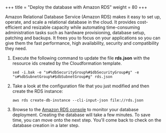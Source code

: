 +++
title = "Deploy the database with Amazon RDS"
weight = 80
+++

Amazon Relational Database Service (Amazon RDS) makes it easy to set up, operate, and scale a relational database in the cloud. It provides cost-efficient and resizable capacity while automating time-consuming administration tasks such as hardware provisioning, database setup, patching and backups. It frees you to focus on your applications so you can give them the fast performance, high availability, security and compatibility they need.

1. Execute the following command to update the file **rds.json** with the resource ids created by the Cloudformation template.

	```
	sed -i.bak -e "s#%dbSecurityGroup%#$dbSecurityGroup#g" -e "s#%dbSubnetGroup%#$dbSubnetGroup#g" rds.json 
	```

1. Take a look at the configuration file that you just modified and then create the RDS instance:

	```
	aws rds create-db-instance --cli-input-json file://rds.json
	```
	
1. Browse to the [Amazon RDS console](https://console.aws.amazon.com/rds/home?#dbinstances:) to monitor your database deployment. Creating the database will take a few minutes. To save time, you can move onto the next step. You'll come back to check on the database creation in a later step.